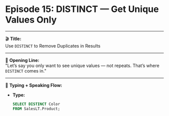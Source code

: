 # Episode 15: DISTINCT — Get Unique Values Only

---

🎬 **Title:**  
Use `DISTINCT` to Remove Duplicates in Results

---

🎤 **Opening Line:**  
"Let’s say you only want to see unique values — not repeats. That’s where `DISTINCT` comes in."

---

🧠 **Typing + Speaking Flow:**

- **Type:**  
  ```sql
  SELECT DISTINCT Color  
  FROM SalesLT.Product;
